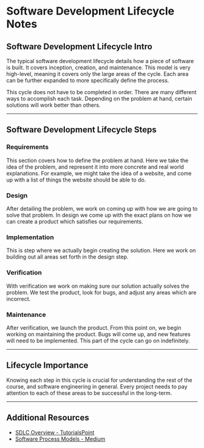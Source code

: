 # Software Development Lifecycle Notes

## Software Development Lifecycle Intro
The typical software development lifecycle details how a piece of software is built. It covers inception, creation, and maintenance. This model is very high-level, meaning it covers only the large areas of the cycle. Each area can be further expanded to more specifically define the process.

This cycle does not have to be completed in order. There are many different ways to accomplish each task. Depending on the problem at hand, certain solutions will work better than others.

---

## Software Development Lifecycle Steps

### Requirements
This section covers how to define the problem at hand. Here we take the idea of the problem, and represent it into more concrete and real world explanations. For example, we might take the idea of a website, and come up with a list of things the website should be able to do.

### Design
After detailing the problem, we work on coming up with how we are going to solve that problem. In design we come up with the exact plans on how we can create a product which satisfies our requirements.

### Implementation
This is step where we actually begin creating the solution. Here we work on building out all areas set forth in the design step.

### Verification
With verification we work on making sure our solution actually solves the problem. We test the product, look for bugs, and adjust any areas which are incorrect.

### Maintenance
After verification, we launch the product. From this point on, we begin working on maintaining the product. Bugs will come up, and new features will need to be implemented. This part of the cycle can go on indefinitely.

---

## Lifecycle Importance
Knowing each step in this cycle is crucial for understanding the rest of the course, and software engineering in general. Every project needs to pay attention to each of these areas to be successful in the long-term.

---

## Additional Resources
- [SDLC Overview - TutorialsPoint](https://www.tutorialspoint.com/sdlc/sdlc_overview.htm)
- [Software Process Models - Medium](https://medium.com/omarelgabrys-blog/software-engineering-software-process-and-software-process-models-part-2-4a9d06213fdc)
